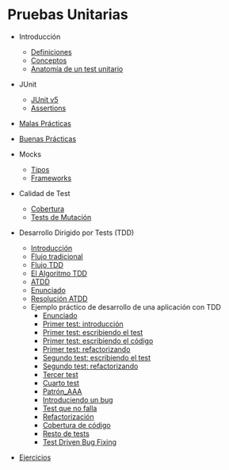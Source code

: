 Pruebas Unitarias
=================

- Introducción

    - [Definiciones](./intro.md)
    - [Conceptos](./conceptos.md)
    - [Anatomía de un test unitario](./anatomia.md)

- JUnit
	
    - [JUnit v5](./junit.md)
    - [Assertions](./assertions.md)
	
	
- [Malas Prácticas](./malas-practicas.md)

- [Buenas Prácticas](./buenas-practicas.md)

- Mocks

    - [Tipos](./dobles.md)
    - [Frameworks](./frameworks.md)

- Calidad de Test

    - [Cobertura](./cobertura.md)
    - [Tests de Mutación](./mutaciones.md)

- Desarrollo Dirigido por Tests (TDD)

    - [Introducción](./tdd_intro.md)
    - [Flujo tradicional](./tdd_flujo-tradicional.md)
    - [Flujo TDD](./tdd_flujo.md)
    - [El Algoritmo TDD](./tdd_algoritmo.md)
    - [ATDD](./tdd_ATDD.md)
    - [Enunciado](./tdd_ejercicio_enunciado.md)
    - [Resolución ATDD](./tdd_ejercicio_resolucion.md)
    - Ejemplo práctico de desarrollo de una aplicación con TDD
        - [Enunciado](./tdd/01_Enunciado.md)
        - [Primer test: introducción](./tdd/02_Primer_test_intro.md)
        - [Primer test: escribiendo el test](./tdd/03_Primer_test_escribiendo_el_test.md)
        - [Primer test: escribiendo el código](./tdd/04_Primer_test_escribiendo_el_codigo.md)
        - [Primer test: refactorizando](./tdd/05_Primer_test_refactorizando.md)
        - [Segundo test: escribiendo el test](./tdd/06_Segundo_test.md)
        - [Segundo test: refactorizando](./tdd/07_Segundo_test_refactorizando.md)
        - [Tercer test](./tdd/08_Tercer_test.md)
        - [Cuarto test](./tdd/09_Cuarto_test.md)
        - [Patrón_AAA](./tdd/10_Patron_AAA.md)
        - [Introduciendo un bug](./tdd/11_Introduciendo_bug.md)
        - [Test que no falla](./tdd/12_Test_que_no_falla.md)
        - [Refactorización](./tdd/13_Refactorizacion.md)
        - [Cobertura de código](./tdd/14_Cobertura_codigo.md)
        - [Resto de tests](./tdd/15_Resto_de_tests.md)
        - [Test Driven Bug Fixing](./tdd/16_Test_Driven_Bug_Fixing_v2.md)

- [Ejercicios](./ejercicios.md)